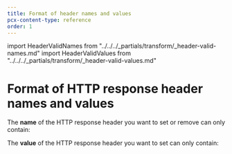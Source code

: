 ```yaml
---
title: Format of header names and values
pcx-content-type: reference
order: 1
---
```


import HeaderValidNames from "../../../\_partials/transform/\_header-valid-names.md"
import HeaderValidValues from "../../../\_partials/transform/\_header-valid-values.md"

# Format of HTTP response header names and values

The **name** of the HTTP response header you want to set or remove can only contain:

<HeaderValidNames/>

The **value** of the HTTP response header you want to set can only contain:

<HeaderValidValues/>

